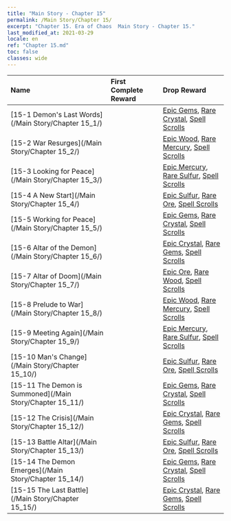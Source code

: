 ```yaml
---
title: "Main Story - Chapter 15"
permalink: /Main Story/Chapter 15/
excerpt: "Chapter 15. Era of Chaos  Main Story - Chapter 15."
last_modified_at: 2021-03-29
locale: en
ref: "Chapter 15.md"
toc: false
classes: wide
---
```


  | Name |  First Complete Reward | Drop Reward |
  |:------------|:------------|:------------| 
  | [15-1 Demon's Last Words](/Main Story/Chapter 15_1/) |  | [Epic Gems](/Items/mat_51/), [Rare Crystal](/Items/mat_45/), [Spell Scrolls](/Items/con_694/) |
  | [15-2 War Resurges](/Main Story/Chapter 15_2/) |  | [Epic Wood](/Items/mat_48/), [Rare Mercury](/Items/mat_42/), [Spell Scrolls](/Items/con_694/) |
  | [15-3 Looking for Peace](/Main Story/Chapter 15_3/) |  | [Epic Mercury](/Items/mat_49/), [Rare Sulfur](/Items/mat_43/), [Spell Scrolls](/Items/con_694/) |
  | [15-4 A New Start](/Main Story/Chapter 15_4/) |  | [Epic Sulfur](/Items/mat_50/), [Rare Ore](/Items/mat_40/), [Spell Scrolls](/Items/con_694/) |
  | [15-5 Working for Peace](/Main Story/Chapter 15_5/) |  | [Epic Gems](/Items/mat_51/), [Rare Crystal](/Items/mat_45/), [Spell Scrolls](/Items/con_694/) |
  | [15-6 Altar of the Demon](/Main Story/Chapter 15_6/) |  | [Epic Crystal](/Items/mat_52/), [Rare Gems](/Items/mat_44/), [Spell Scrolls](/Items/con_694/) |
  | [15-7 Altar of Doom](/Main Story/Chapter 15_7/) |  | [Epic Ore](/Items/mat_47/), [Rare Wood](/Items/mat_41/), [Spell Scrolls](/Items/con_694/) |
  | [15-8 Prelude to War](/Main Story/Chapter 15_8/) |  | [Epic Wood](/Items/mat_48/), [Rare Mercury](/Items/mat_42/), [Spell Scrolls](/Items/con_694/) |
  | [15-9 Meeting Again](/Main Story/Chapter 15_9/) |  | [Epic Mercury](/Items/mat_49/), [Rare Sulfur](/Items/mat_43/), [Spell Scrolls](/Items/con_694/) |
  | [15-10 Man's Change](/Main Story/Chapter 15_10/) |  | [Epic Sulfur](/Items/mat_50/), [Rare Ore](/Items/mat_40/), [Spell Scrolls](/Items/con_694/) |
  | [15-11 The Demon is Summoned](/Main Story/Chapter 15_11/) |  | [Epic Gems](/Items/mat_51/), [Rare Crystal](/Items/mat_45/), [Spell Scrolls](/Items/con_694/) |
  | [15-12 The Crisis](/Main Story/Chapter 15_12/) |  | [Epic Crystal](/Items/mat_52/), [Rare Gems](/Items/mat_44/), [Spell Scrolls](/Items/con_694/) |
  | [15-13 Battle Altar](/Main Story/Chapter 15_13/) |  | [Epic Sulfur](/Items/mat_50/), [Rare Ore](/Items/mat_40/), [Spell Scrolls](/Items/con_694/) |
  | [15-14 The Demon Emerges](/Main Story/Chapter 15_14/) |  | [Epic Gems](/Items/mat_51/), [Rare Crystal](/Items/mat_45/), [Spell Scrolls](/Items/con_694/) |
  | [15-15 The Last Battle](/Main Story/Chapter 15_15/) |  | [Epic Crystal](/Items/mat_52/), [Rare Gems](/Items/mat_44/), [Spell Scrolls](/Items/con_694/) |
